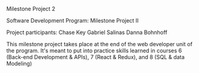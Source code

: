 Milestone Project 2

Software Development Program: Milestone Project II

Project participants:
    Chase Key
    Gabriel Salinas
    Danna Bohnhoff

This milestone project takes place at the end of the web developer unit of the program. It's meant to put into practice skills learned in courses 6 (Back-end Development & APIs), 7 (React & Redux), and 8 (SQL & data Modeling)

